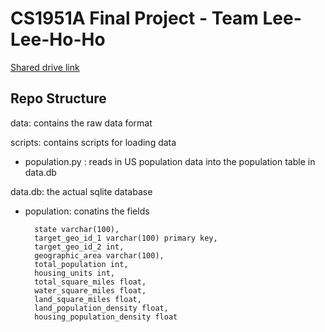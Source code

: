 # CS1951A Final Project - Team Lee-Lee-Ho-Ho

[Shared drive link](https://drive.google.com/drive/u/0/folders/0AFUpf_youHivUk9PVA)

## Repo Structure

data: contains the raw data format

scripts: contains scripts for loading data

-   population.py : reads in US population data into the population table in data.db

data.db: the actual sqlite database

-   population: conatins the fields
    >
          state varchar(100),
          target_geo_id_1 varchar(100) primary key,
          target_geo_id_2 int,
          geographic_area varchar(100),
          total_population int,
          housing_units int,
          total_square_miles float,
          water_square_miles float,
          land_square_miles float,
          land_population_density float,
          housing_population_density float
    >
